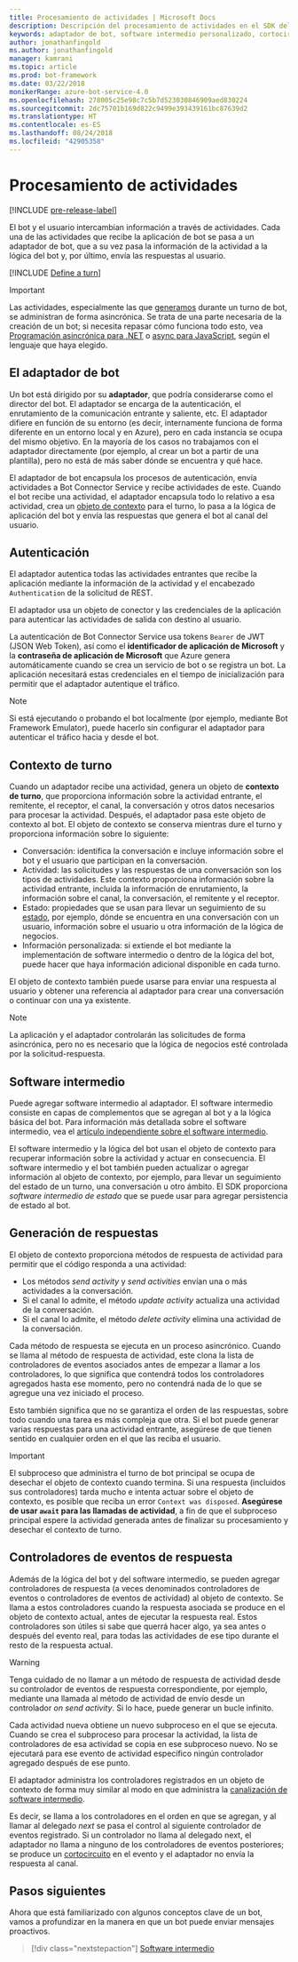 ```yaml
---
title: Procesamiento de actividades | Microsoft Docs
description: Descripción del procesamiento de actividades en el SDK del bot.
keywords: adaptador de bot, software intermedio personalizado, cortocircuito, reserva, controladores de eventos
author: jonathanfingold
ms.author: jonathanfingold
manager: kamrani
ms.topic: article
ms.prod: bot-framework
ms.date: 03/22/2018
monikerRange: azure-bot-service-4.0
ms.openlocfilehash: 278005c25e98c7c5b7d523030846909aed830224
ms.sourcegitcommit: 2dc75701b169d822c9499e393439161bc87639d2
ms.translationtype: HT
ms.contentlocale: es-ES
ms.lasthandoff: 08/24/2018
ms.locfileid: "42905358"
---
```

# <a name="activity-processing"></a>Procesamiento de actividades

[!INCLUDE [pre-release-label](../includes/pre-release-label.md)]

El bot y el usuario intercambian información a través de actividades. Cada una de las actividades que recibe la aplicación de bot se pasa a un adaptador de bot, que a su vez pasa la información de la actividad a la lógica del bot y, por último, envía las respuestas al usuario.

[!INCLUDE [Define a turn](~/includes/snippet-definition-turn.md)]

> [!IMPORTANT]
> Las actividades, especialmente las que [generamos](#generating-responses) durante un turno de bot, se administran de forma asincrónica. Se trata de una parte necesaria de la creación de un bot; si necesita repasar cómo funciona todo esto, vea [Programación asincrónica para .NET](https://docs.microsoft.com/en-us/dotnet/csharp/async) o [async para JavaScript](https://developer.mozilla.org/en-US/docs/Web/JavaScript/Reference/Statements/async_function), según el lenguaje que haya elegido.

## <a name="the-bot-adapter"></a>El adaptador de bot

Un bot está dirigido por su **adaptador**, que podría considerarse como el director del bot. El adaptador se encarga de la autenticación, el enrutamiento de la comunicación entrante y saliente, etc. El adaptador difiere en función de su entorno (es decir, internamente funciona de forma diferente en un entorno local y en Azure), pero en cada instancia se ocupa del mismo objetivo. En la mayoría de los casos no trabajamos con el adaptador directamente (por ejemplo, al crear un bot a partir de una plantilla), pero no está de más saber dónde se encuentra y qué hace.

El adaptador de bot encapsula los procesos de autenticación, envía actividades a Bot Connector Service y recibe actividades de este. Cuando el bot recibe una actividad, el adaptador encapsula todo lo relativo a esa actividad, crea un [objeto de contexto](#turn-context) para el turno, lo pasa a la lógica de aplicación del bot y envía las respuestas que genera el bot al canal del usuario.

## <a name="authentication"></a>Autenticación

El adaptador autentica todas las actividades entrantes que recibe la aplicación mediante la información de la actividad y el encabezado `Authentication` de la solicitud de REST.

El adaptador usa un objeto de conector y las credenciales de la aplicación para autenticar las actividades de salida con destino al usuario.

La autenticación de Bot Connector Service usa tokens `Bearer` de JWT (JSON Web Token), así como el **identificador de aplicación de Microsoft** y la **contraseña de aplicación de Microsoft** que Azure genera automáticamente cuando se crea un servicio de bot o se registra un bot. La aplicación necesitará estas credenciales en el tiempo de inicialización para permitir que el adaptador autentique el tráfico.

> [!NOTE]
> Si está ejecutando o probando el bot localmente (por ejemplo, mediante Bot Framework Emulator), puede hacerlo sin configurar el adaptador para autenticar el tráfico hacia y desde el bot.

## <a name="turn-context"></a>Contexto de turno

Cuando un adaptador recibe una actividad, genera un objeto de **contexto de turno**, que proporciona información sobre la actividad entrante, el remitente, el receptor, el canal, la conversación y otros datos necesarios para procesar la actividad. Después, el adaptador pasa este objeto de contexto al bot. El objeto de contexto se conserva mientras dure el turno y proporciona información sobre lo siguiente:

* Conversación: identifica la conversación e incluye información sobre el bot y el usuario que participan en la conversación.
* Actividad: las solicitudes y las respuestas de una conversación son los tipos de actividades. Este contexto proporciona información sobre la actividad entrante, incluida la información de enrutamiento, la información sobre el canal, la conversación, el remitente y el receptor.
* Estado: propiedades que se usan para llevar un seguimiento de su [estado](~/v4sdk/bot-builder-storage-concept.md), por ejemplo, dónde se encuentra en una conversación con un usuario, información sobre el usuario u otra información de la lógica de negocios.
* Información personalizada: si extiende el bot mediante la implementación de software intermedio o dentro de la lógica del bot, puede hacer que haya información adicional disponible en cada turno.

El objeto de contexto también puede usarse para enviar una respuesta al usuario y obtener una referencia al adaptador para crear una conversación o continuar con una ya existente.

> [!NOTE]
> La aplicación y el adaptador controlarán las solicitudes de forma asincrónica, pero no es necesario que la lógica de negocios esté controlada por la solicitud-respuesta.

## <a name="middleware"></a>Software intermedio

Puede agregar software intermedio al adaptador. El software intermedio consiste en capas de complementos que se agregan al bot y a la lógica básica del bot. Para información más detallada sobre el software intermedio, vea el [artículo independiente sobre el software intermedio](~/v4sdk/bot-builder-concept-middleware.md).

El software intermedio y la lógica del bot usan el objeto de contexto para recuperar información sobre la actividad y actuar en consecuencia. El software intermedio y el bot también pueden actualizar o agregar información al objeto de contexto, por ejemplo, para llevar un seguimiento del estado de un turno, una conversación u otro ámbito. El SDK proporciona _software intermedio de estado_ que se puede usar para agregar persistencia de estado al bot.

## <a name="generating-responses"></a>Generación de respuestas

El objeto de contexto proporciona métodos de respuesta de actividad para permitir que el código responda a una actividad:

* Los métodos _send activity_ y _send activities_ envían una o más actividades a la conversación.
* Si el canal lo admite, el método _update activity_ actualiza una actividad de la conversación.
* Si el canal lo admite, el método _delete activity_ elimina una actividad de la conversación.

Cada método de respuesta se ejecuta en un proceso asincrónico. Cuando se llama al método de respuesta de actividad, este clona la lista de controladores de eventos asociados antes de empezar a llamar a los controladores, lo que significa que contendrá todos los controladores agregados hasta ese momento, pero no contendrá nada de lo que se agregue una vez iniciado el proceso.

Esto también significa que no se garantiza el orden de las respuestas, sobre todo cuando una tarea es más compleja que otra. Si el bot puede generar varias respuestas para una actividad entrante, asegúrese de que tienen sentido en cualquier orden en el que las reciba el usuario.

> [!IMPORTANT]
> El subproceso que administra el turno de bot principal se ocupa de desechar el objeto de contexto cuando termina. Si una respuesta (incluidos sus controladores) tarda mucho e intenta actuar sobre el objeto de contexto, es posible que reciba un error `Context was disposed`. **Asegúrese de usar `await` para las llamadas de actividad**, a fin de que el subproceso principal espere la actividad generada antes de finalizar su procesamiento y desechar el contexto de turno.

## <a name="response-event-handlers"></a>Controladores de eventos de respuesta

Además de la lógica del bot y del software intermedio, se pueden agregar controladores de respuesta (a veces denominados controladores de eventos o controladores de eventos de actividad) al objeto de contexto. Se llama a estos controladores cuando la respuesta asociada se produce en el objeto de contexto actual, antes de ejecutar la respuesta real. Estos controladores son útiles si sabe que querrá hacer algo, ya sea antes o después del evento real, para todas las actividades de ese tipo durante el resto de la respuesta actual.

> [!WARNING]
> Tenga cuidado de no llamar a un método de respuesta de actividad desde su controlador de eventos de respuesta correspondiente, por ejemplo, mediante una llamada al método de actividad de envío desde un controlador _on send activity_. Si lo hace, puede generar un bucle infinito.

Cada actividad nueva obtiene un nuevo subproceso en el que se ejecuta. Cuando se crea el subproceso para procesar la actividad, la lista de controladores de esa actividad se copia en ese subproceso nuevo. No se ejecutará para ese evento de actividad específico ningún controlador agregado después de ese punto.

El adaptador administra los controladores registrados en un objeto de contexto de forma muy similar al modo en que administra la [canalización de software intermedio](~/v4sdk/bot-builder-concept-middleware.md#the-bot-middleware-pipeline).

Es decir, se llama a los controladores en el orden en que se agregan, y al llamar al delegado _next_ se pasa el control al siguiente controlador de eventos registrado. Si un controlador no llama al delegado next, el adaptador no llama a ninguno de los controladores de eventos posteriores; se produce un [cortocircuito](~/v4sdk/bot-builder-concept-middleware.md#short-circuiting) en el evento y el adaptador no envía la respuesta al canal.

## <a name="next-steps"></a>Pasos siguientes

Ahora que está familiarizado con algunos conceptos clave de un bot, vamos a profundizar en la manera en que un bot puede enviar mensajes proactivos.

> [!div class="nextstepaction"]
> [Software intermedio](~/v4sdk/bot-builder-concept-middleware.md)
